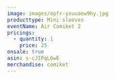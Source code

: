 ```yaml
---
image: images/epfr-yxuuaew9hy.jpg
producttype: Mini sleeves
eventName: Air Comiket 2
pricings:
  - quantity: 1
    price: 25
onsale: true
asin: s-cJIPqL6wE
merchandise: comiket
---
```

